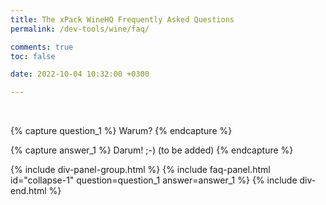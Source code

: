 ```yaml
---
title: The xPack WineHQ Frequently Asked Questions
permalink: /dev-tools/wine/faq/

comments: true
toc: false

date: 2022-10-04 10:32:00 +0300

---
```


<br/>

{% capture question_1 %}
Warum?
{% endcapture %}

{% capture answer_1 %}
Darum! ;-) (to be added)
{% endcapture %}

{% include div-panel-group.html %}
{% include faq-panel.html id="collapse-1" question=question_1 answer=answer_1 %}
{% include div-end.html %}
